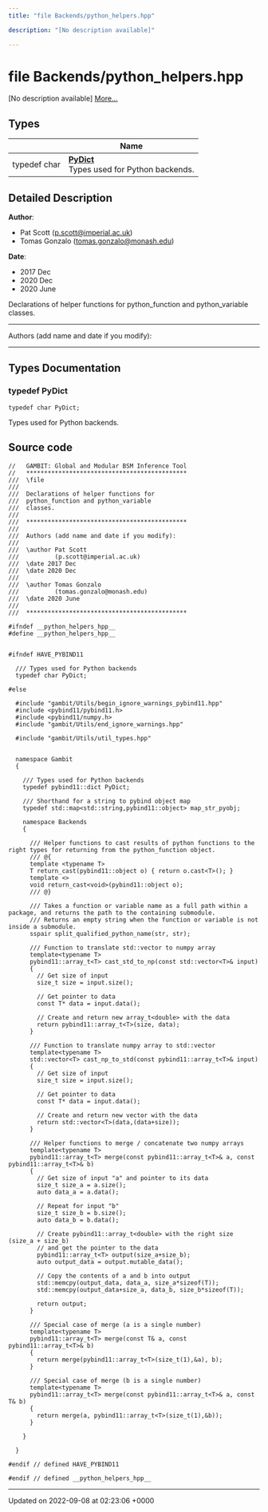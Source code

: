 ```yaml
---
title: "file Backends/python_helpers.hpp"

description: "[No description available]"

---
```


# file Backends/python_helpers.hpp

[No description available] [More...](#detailed-description)

## Types

|                | Name           |
| -------------- | -------------- |
| typedef char | **[PyDict](/documentation/code/files/python__helpers_8hpp/#typedef-pydict)** <br>Types used for Python backends.  |

## Detailed Description


**Author**: 

  * Pat Scott ([p.scott@imperial.ac.uk](mailto:p.scott@imperial.ac.uk)) 
  * Tomas Gonzalo ([tomas.gonzalo@monash.edu](mailto:tomas.gonzalo@monash.edu)) 


**Date**: 

  * 2017 Dec 
  * 2020 Dec
  * 2020 June


Declarations of helper functions for python_function and python_variable classes.



------------------

Authors (add name and date if you modify):



------------------

## Types Documentation

### typedef PyDict

```
typedef char PyDict;
```

Types used for Python backends. 




## Source code

```
//   GAMBIT: Global and Modular BSM Inference Tool
//   *********************************************
///  \file
///
///  Declarations of helper functions for
///  python_function and python_variable
///  classes.
///
///  *********************************************
///
///  Authors (add name and date if you modify):
///
///  \author Pat Scott
///          (p.scott@imperial.ac.uk)
///  \date 2017 Dec
///  \date 2020 Dec
///
///  \author Tomas Gonzalo
///          (tomas.gonzalo@monash.edu)
///  \date 2020 June
///
///  *********************************************

#ifndef __python_helpers_hpp__
#define __python_helpers_hpp__


#ifndef HAVE_PYBIND11

  /// Types used for Python backends
  typedef char PyDict;

#else

  #include "gambit/Utils/begin_ignore_warnings_pybind11.hpp"
  #include <pybind11/pybind11.h>
  #include <pybind11/numpy.h>
  #include "gambit/Utils/end_ignore_warnings.hpp"

  #include "gambit/Utils/util_types.hpp"


  namespace Gambit
  {

    /// Types used for Python backends
    typedef pybind11::dict PyDict;

    /// Shorthand for a string to pybind object map
    typedef std::map<std::string,pybind11::object> map_str_pyobj;

    namespace Backends
    {

      /// Helper functions to cast results of python functions to the right types for returning from the python_function object.
      /// @{
      template <typename T>
      T return_cast(pybind11::object o) { return o.cast<T>(); }
      template <>
      void return_cast<void>(pybind11::object o);
      /// @}

      /// Takes a function or variable name as a full path within a package, and returns the path to the containing submodule.
      /// Returns an empty string when the function or variable is not inside a submodule.
      sspair split_qualified_python_name(str, str);

      /// Function to translate std::vector to numpy array
      template<typename T>
      pybind11::array_t<T> cast_std_to_np(const std::vector<T>& input)
      {
        // Get size of input
        size_t size = input.size();

        // Get pointer to data
        const T* data = input.data();

        // Create and return new array_t<double> with the data
        return pybind11::array_t<T>(size, data);
      }

      /// Function to translate numpy array to std::vector
      template<typename T>
      std::vector<T> cast_np_to_std(const pybind11::array_t<T>& input)
      {
        // Get size of input
        size_t size = input.size();

        // Get pointer to data
        const T* data = input.data();

        // Create and return new vector with the data
        return std::vector<T>(data,(data+size));
      }

      /// Helper functions to merge / concatenate two numpy arrays
      template<typename T>
      pybind11::array_t<T> merge(const pybind11::array_t<T>& a, const pybind11::array_t<T>& b)
      {
        // Get size of input "a" and pointer to its data
        size_t size_a = a.size();
        auto data_a = a.data();

        // Repeat for input "b"
        size_t size_b = b.size();
        auto data_b = b.data();

        // Create pybind11::array_t<double> with the right size (size_a + size_b)
        // and get the pointer to the data
        pybind11::array_t<T> output(size_a+size_b);
        auto output_data = output.mutable_data();

        // Copy the contents of a and b into output
        std::memcpy(output_data, data_a, size_a*sizeof(T));
        std::memcpy(output_data+size_a, data_b, size_b*sizeof(T));

        return output;
      }

      /// Special case of merge (a is a single number)
      template<typename T>
      pybind11::array_t<T> merge(const T& a, const pybind11::array_t<T>& b)
      {
        return merge(pybind11::array_t<T>(size_t(1),&a), b);
      }

      /// Special case of merge (b is a single number)
      template<typename T>
      pybind11::array_t<T> merge(const pybind11::array_t<T>& a, const T& b)
      {
        return merge(a, pybind11::array_t<T>(size_t(1),&b));
      }

    }

  }

#endif // defined HAVE_PYBIND11

#endif // defined __python_helpers_hpp__
```


-------------------------------

Updated on 2022-09-08 at 02:23:06 +0000
